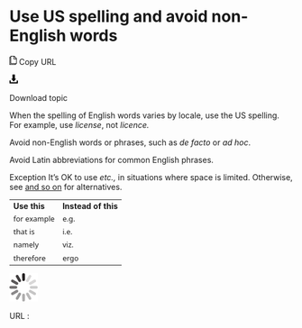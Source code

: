 ﻿# Use US spelling and avoid non-English words

![Copy URL](media/use-us-spelling-avoid-non-english-words/Copy.png)
Copy URL

![Download](media/use-us-spelling-avoid-non-english-words/Download.png)

Download topic

When the spelling of English words varies by locale, use the US spelling. For example, use *license*, not *licence.*

Avoid non-English words or phrases, such as *de facto* or *ad hoc*. 

Avoid Latin abbreviations for common English phrases. 

Exception It’s OK to use *etc.,* in situations where space is limited. Otherwise, see [and so on](https://worldready.cloudapp.net/Styleguide/Read?id=2700&topicid=29202) for alternatives.

<table>
<tbody>
<tr class="odd">
<td><b>Use this</b></td>
<td><b>Instead of this</b></td>
</tr>
<tr class="even">
<td><span style="font-family:Segoe UI;font-size:small;">for example</span></td>
<td><span style="font-family:Segoe UI;font-size:small;">e.g.</span></td>
</tr>
<tr class="odd">
<td><div>
<span style="font-family:Segoe UI;font-size:small;">that is</span>
</div></td>
<td><div>
<span style="font-family:Segoe UI;font-size:small;">i.e.</span>
</div></td>
</tr>
<tr class="even">
<td><span style="font-family:Segoe UI;font-size:small;">namely</span></td>
<td><span style="font-family:Segoe UI;font-size:small;">viz.</span></td>
</tr>
<tr class="odd">
<td><span style="font-family:Segoe UI;font-size:small;">therefore</span></td>
<td><span style="font-family:Segoe UI;font-size:small;">ergo</span></td>
</tr>
</tbody>
</table>

![In progress](media/use-us-spelling-avoid-non-english-words/activity-large.gif)

URL :
